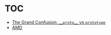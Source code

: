 # <a name="#toc"></a>TOC
* [The Grand Confusion: \_\_`proto`\_\_ vs `prototype`](#proto-vs-prototype)   
* [AMD](https://github.com/hovermind/jsall/blob/master/amd.md)
